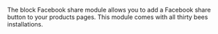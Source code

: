The block Facebook share module allows you to add a Facebook share button to your products pages. This module comes with all thirty bees installations.